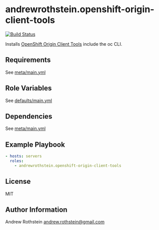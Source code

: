 andrewrothstein.openshift-origin-client-tools
=========
[![Build Status](https://travis-ci.org/andrewrothstein/ansible-openshift-origin-client-tools.svg?branch=master)](https://travis-ci.org/andrewrothstein/ansible-openshift-origin-client-tools)

Installs [OpenShift Origin Client Tools](https://github.com/openshift/origin) include the oc CLI.

Requirements
------------

See [meta/main.yml](meta/main.yml)

Role Variables
--------------

See [defaults/main.yml](defaults/main.yml)

Dependencies
------------

See [meta/main.yml](meta/main.yml)

Example Playbook
----------------

```yml
- hosts: servers
  roles:
    - andrewrothstein.openshift-origin-client-tools
```

License
-------

MIT

Author Information
------------------

Andrew Rothstein <andrew.rothstein@gmail.com>
